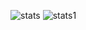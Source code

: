 ![stats](https://github-readme-stats.vercel.app/api?username=RPowell-C)     ![stats1](https://github-readme-stats.vercel.app/api/top-langs/?username=RPowell-C)
